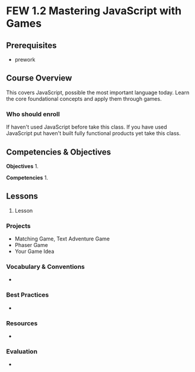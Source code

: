 # FEW 1.2 Mastering JavaScript with Games

## Prerequisites

- prework

## Course Overview 

This covers JavaScript, possible the most important language today. 
Learn the core foundational concepts and apply them through games. 

### Who should enroll

If haven't used JavaScript before take this class. If you have used 
JavaScript put haven't built fully functional products yet take this 
class. 

## Competencies & Objectives

**Objectives**
1. 

**Competencies**
1. 

## Lessons

1. Lesson

### Projects 

- Matching Game, Text Adventure Game
- Phaser Game 
- Your Game Idea

### Vocabulary & Conventions

- 

### Best Practices

-  

### Resources

- 

### Evaluation

- 

